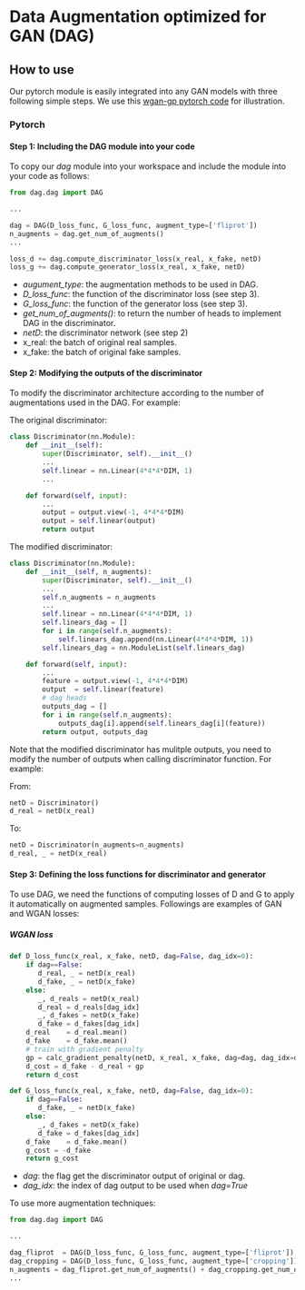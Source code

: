 # Data Augmentation optimized for GAN (DAG)

## How to use

Our pytorch module is easily integrated into any GAN models with three following simple steps. We use this [wgan-gp pytorch code](https://github.com/caogang/wgan-gp) for illustration.

### Pytorch

#### Step 1: Including the DAG module into your code

To copy our *dag* module into your workspace and include the module into your code as follows:

```python
from dag.dag import DAG

... 

dag = DAG(D_loss_func, G_loss_func, augment_type=['fliprot'])
n_augments = dag.get_num_of_augments()
...

loss_d += dag.compute_discriminator_loss(x_real, x_fake, netD)
loss_g += dag.compute_generator_loss(x_real, x_fake, netD)

```
- *augument_type*: the augmentation methods to be used in DAG.
- *D_loss_func*: the function of the discriminator loss (see step 3).
- *G_loss_func*: the function of the generator loss (see step 3).
- *get_num_of_augments()*: to return the number of heads to implement DAG in the discriminator.
- *netD*: the discriminator network (see step 2)
- x_real: the batch of original real samples.
- x_fake: the batch of original fake samples.

#### Step 2: Modifying the outputs of the discriminator

To modify the discriminator architecture according to the number of augmentations used in the DAG. For example:

The original discriminator:

```python
class Discriminator(nn.Module):
    def __init__(self):
        super(Discriminator, self).__init__()
        ...
        self.linear = nn.Linear(4*4*4*DIM, 1)
        ...

    def forward(self, input):
        ...
        output = output.view(-1, 4*4*4*DIM)
        output = self.linear(output)
        return output
```

The modified discriminator:

```python
class Discriminator(nn.Module):
    def __init__(self, n_augments):
        super(Discriminator, self).__init__()
        ...
        self.n_augments = n_augments
        ...
        self.linear = nn.Linear(4*4*4*DIM, 1)
        self.linears_dag = []
        for i in range(self.n_augments):
            self.linears_dag.append(nn.Linear(4*4*4*DIM, 1))
        self.linears_dag = nn.ModuleList(self.linears_dag)

    def forward(self, input):
        ...
        feature = output.view(-1, 4*4*4*DIM)
        output  = self.linear(feature)
        # dag heads
        outputs_dag = []
        for i in range(self.n_augments):
            outputs_dag[i].append(self.linears_dag[i](feature))
        return output, outputs_dag
```

Note that the modified discriminator has mulitple outputs, you need to modify the number of outputs when calling discriminator function. For example:

From: 
```python
netD = Discriminator()
d_real = netD(x_real)
```
To:
```python
netD = Discriminator(n_augments=n_augments)
d_real, _ = netD(x_real)
```

#### Step 3: Defining the loss functions for discriminator and generator

To use DAG, we need the functions of computing losses of D and G to apply it automatically on augmented samples. Followings are examples of GAN and WGAN losses:

##### WGAN loss

```python
def D_loss_func(x_real, x_fake, netD, dag=False, dag_idx=0):
    if dag==False:
       d_real, _ = netD(x_real)
       d_fake, _ = netD(x_fake)
    else:
       _, d_reals = netD(x_real)
       d_real = d_reals[dag_idx]
       _, d_fakes = netD(x_fake)
       d_fake = d_fakes[dag_idx]
    d_real    = d_real.mean()
    d_fake    = d_fake.mean()
    # train with gradient penalty
    gp = calc_gradient_penalty(netD, x_real, x_fake, dag=dag, dag_idx=dag_idx)
    d_cost = d_fake - d_real + gp
    return d_cost
```

```python
def G_loss_func(x_real, x_fake, netD, dag=False, dag_idx=0):
    if dag==False:
       d_fake, _ = netD(x_fake)
    else:
       _, d_fakes = netD(x_fake)
       d_fake = d_fakes[dag_idx]
    d_fake    = d_fake.mean()
    g_cost = -d_fake
    return g_cost
```

- *dag*: the flag get the discriminator output of original or dag.
- *dag_idx*: the index of dag output to be used when *dag=True*

To use more augmentation techniques: 

```python
from dag.dag import DAG

... 

dag_fliprot  = DAG(D_loss_func, G_loss_func, augment_type=['fliprot'])
dag_cropping = DAG(D_loss_func, G_loss_func, augment_type=['cropping'])
n_augments = dag_fliprot.get_num_of_augments() + dag_cropping.get_num_of_augments()
...

```

